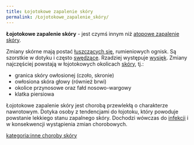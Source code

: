 ```yaml
---
title: Łojotokowe zapalenie skóry
permalink: /Łojotokowe_zapalenie_skóry/
---
```


**Łojotokowe zapalenie skóry** - jest czymś innym niż [atopowe zapalenie skóry](/Atopowe_zapalenie_skóry "wikilink").

Zmiany skórne mają postać [łuszczących się](/Łuszczenie "wikilink"), rumieniowych ognisk. Są szorstkie w dotyku i często [swędzące](/Świąd "wikilink"). Rzadziej występuje [wysięk](/Wysięk "wikilink"). Zmiany najczęściej powstają w łojotokowych okolicach [skóry](/Skóra "wikilink"), tj.:

-   granica skóry owłosionej (czoło, skronie)
-   owłosiona skóra głowy (również brwi)
-   okolice przynosowe oraz fałd nosowo-wargowy
-   klatka piersiowa

Łojotokowe zapalenie skóry jest chorobą przewlekłą o charakterze nawrotowym. Dotyka osoby z tendencjami do łojotoku, który powoduje powstanie lekkiego stanu zapalnego skóry. Dochodzi wówczas do [infekcji](/Infekcja_skóry "wikilink") i w konsekwencji wystąpienia zmian chorobowych.

[kategoria:inne choroby skóry](/kategoria:inne_choroby_skóry "wikilink")